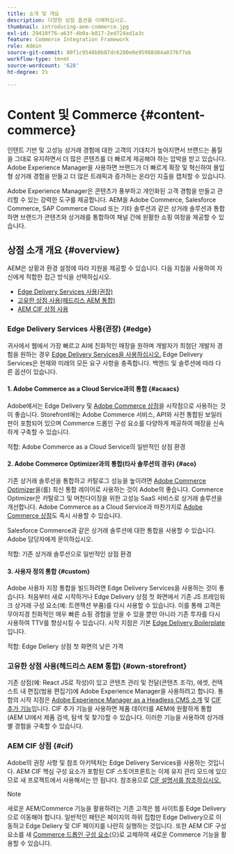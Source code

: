 ```yaml
---
title: 소개 및 개요
description: 다양한 상점 옵션을 이해하십시오.
thumbnail: introducing-aem-commerce.jpg
exl-id: 29410f76-a63f-4b0a-b817-2ed724ad1a3c
feature: Commerce Integration Framework
role: Admin
source-git-commit: 80f1c9548b8b87dc6280e0e95988d84a8376f7ab
workflow-type: tm+mt
source-wordcount: '628'
ht-degree: 1%

---
```



# Content 및 Commerce {#content-commerce}

인텐트 기반 및 고성능 상거래 경험에 대한 고객의 기대치가 높아지면서 브랜드는 품질을 그대로 유지하면서 더 많은 콘텐츠를 더 빠르게 제공해야 하는 압박을 받고 있습니다. Adobe Experience Manager을 사용하면 브랜드가 더 빠르게 확장 및 혁신하여 몰입형 상거래 경험을 만들고 더 많은 트래픽과 증가하는 온라인 지출을 캡처할 수 있습니다.

Adobe Experience Manager은 콘텐츠가 풍부하고 개인화된 고객 경험을 만들고 관리할 수 있는 강력한 도구를 제공합니다. AEM을 Adobe Commerce, Salesforce Commerce, SAP Commerce Cloud 또는 기타 솔루션과 같은 상거래 솔루션과 통합하면 브랜드가 콘텐츠와 상거래를 통합하여 채널 간에 원활한 쇼핑 여정을 제공할 수 있습니다.

## 상점 소개 개요 {#overview}

AEM은 상황과 환경 설정에 따라 지원을 제공할 수 있습니다. 다음 지침을 사용하여 자신에게 적합한 접근 방식을 선택하십시오.

* [Edge Delivery Services 사용(권장)](#edge)
* [고유한 상점 사용(헤드리스 AEM 통합)](#own-storefront)
* [AEM CIF 상점 사용](#cif)

### Edge Delivery Services 사용(권장) {#edge}

귀사에서 웹에서 가장 빠르고 AI에 친화적인 매장을 원하며 개발자가 최첨단 개발자 경험을 원하는 경우 [Edge Delivery Services을 사용하십시오.](../edge/overview.md) Edge Delivery Services은 현재와 미래의 모든 요구 사항을 충족합니다. 백엔드 및 솔루션에 따라 다른 옵션이 있습니다.

#### &#x200B;1. Adobe Commerce as a Cloud Service과의 통합 {#acaacs}

Adobe에서는 Edge Delivery 및 [Adobe Commerce 상점](https://experienceleague.adobe.com/developer/commerce/storefront/?lang=ko)을 시작점으로 사용하는 것이 좋습니다. Storefront에는 Adobe Commerce 서비스, API와 사전 통합된 보일러판이 포함되어 있으며 Commerce 드롭인 구성 요소를 다양하게 제공하여 매장을 신속하게 구축할 수 있습니다.

적합: Adobe Commerce as a Cloud Service의 일반적인 상점 환경

#### &#x200B;2. Adobe Commerce Optimizer과의 통합(타사 솔루션의 경우) {#aco}

기존 상거래 솔루션을 통합하고 카탈로그 성능을 높이려면 [Adobe Commerce Optimizer](https://experienceleague.adobe.com/ko/docs/commerce-learn/tutorials/adobe-commerce-optimizer/overview)을(를) 최신 통합 레이어로 사용하는 것이 Adobe의 좋습니다. Commerce Optimizer은 카탈로그 및 머천다이징을 위한 고성능 SaaS 서비스로 상거래 솔루션을 개선합니다. Adobe Commerce as a Cloud Service과 마찬가지로 [Adobe Commerce 상점](https://experienceleague.adobe.com/developer/commerce/storefront/?lang=ko)도 즉시 사용할 수 있습니다.

Salesforce Commerce과 같은 상거래 솔루션에 대한 통합을 사용할 수 있습니다. Adobe 담당자에게 문의하십시오.

적합: 기존 상거래 솔루션으로 일반적인 상점 환경

#### &#x200B;3. 사용자 정의 통합 {#custom}

Adobe 사용자 지정 통합을 빌드하려면 Edge Delivery Services을 사용하는 것이 좋습니다. 처음부터 새로 시작하거나 Edge Delivery 상점 첫 화면에서 기존 JS 프레임워크 상거래 구성 요소(예: 트랜잭션 부품)를 다시 사용할 수 있습니다. 이를 통해 고객은 무아지경 친화적인 매우 빠른 쇼핑 경험을 얻을 수 있을 뿐만 아니라 기존 투자를 다시 사용하여 TTV를 향상시킬 수 있습니다. 시작 지점은 기본 [Edge Delivery Boilerplate](https://www.aem.live/developer/tutorial)입니다.

적합: Edge Deliery 상점 첫 화면의 낮은 가격

### 고유한 상점 사용(헤드리스 AEM 통합) {#own-storefront}

기존 상점(예: React JS로 작성)이 있고 콘텐츠 관리 및 전달(콘텐츠 조각), 에셋, 컨텍스트 내 편집(범용 편집기)에 Adobe Experience Manager을 사용하려고 합니다. 통합의 시작 지점은 [Adobe Experience Manager as a Headless CMS 소개](https://experienceleague.adobe.com/ko/docs/experience-manager-cloud-service/content/headless/introduction) 및 [CIF 추가 기능](https://experienceleague.adobe.com/ko/docs/experience-manager-cloud-service/content/content-and-commerce/storefront/authoring/enrich-product-associated-content)입니다. CIF 추가 기능을 사용하면 제품 데이터를 AEM에 원활하게 통합(AEM UI에서 제품 검색, 탐색 및 찾기)할 수 있습니다. 이러한 기능을 사용하여 상거래별 경험을 구축할 수 있습니다.

### AEM CIF 상점 {#cif}

Adobe의 권장 사항 및 참조 아키텍처는 Edge Delivery Services을 사용하는 것입니다. AEM CIF 핵심 구성 요소가 포함된 CIF 스토어프론트는 이제 유지 관리 모드에 있으므로 새 프로젝트에서 사용해서는 안 됩니다. 참조용으로 [CIF 설명서를 참조하십시오.](/help/commerce-cloud/cif-storefront/introduction.md)

>[!NOTE]
>
>새로운 AEM/Commerce 기능을 활용하려는 기존 고객은 웹 사이트를 Edge Delivery으로 이동해야 합니다. 일반적인 패턴은 페이지의 하위 집합만 Edge Delivery으로 이동하고 Edge Deliery 및 CIF 페이지를 나란히 실행하는 것입니다. 또한 AEM CIF 구성 요소를 새 [Commerce 드롭인 구성 요소](https://experienceleague.adobe.com/developer/commerce/storefront/dropins/all/introduction/?lang=ko)&#x200B;(으)로 교체하여 새로운 Commerce 기능을 활용할 수 있습니다.
